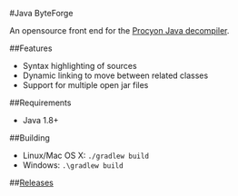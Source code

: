 #Java ByteForge

An opensource front end for the [Procyon Java decompiler](https://bitbucket.org/mstrobel/procyon/overview).

##Features
* Syntax highlighting of sources
* Dynamic linking to move between related classes
* Support for multiple open jar files

##Requirements
* Java 1.8+

##Building
 - Linux/Mac OS X: `./gradlew build`
 - Windows: `.\gradlew build`

##[Releases](https://github.com/smith61/java-decompiler/releases)
